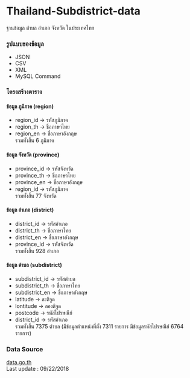 # Thailand-Subdistrict-data
ฐานข้อมูล ตำบล อำเภอ จังหวัด ในประเทศไทย

### รูปแบบของข้อมูล
- JSON
- CSV
- XML
- MySQL Command

### โครงสร้างตาราง
#### ข้อมูล ภูมิภาค (region) 
- region_id -> รหัสภูมิภาค
- region_th -> ชื่อภาษาไทย 
- region_en -> ชื่อภาษาอังกฤษ  
รวมทั้งสิ้น 6 ภูมิภาค

#### ข้อมูล จังหวัด (province) 
- province_id -> รหัสจังหวัด
- province_th -> ชื่อภาษาไทย 
- province_en -> ชื่อภาษาอังกฤษ
- region_id -> รหัสภูมิภาค  
รวมทั้งสิ้น 77 จังหวัด

#### ข้อมูล อำเภอ (district) 
- district_id -> รหัสอำเภอ
- district_th -> ชื่อภาษาไทย 
- district_en -> ชื่อภาษาอังกฤษ
- province_id -> รหัสจังหวัด  
รวมทั้งสิ้น 928 อำเภอ

#### ข้อมูล ตำบล (subdistrict) 
- subdistrict_id -> รหัสตำบล
- subdistrict_th -> ชื่อภาษาไทย 
- subdistrict_en -> ชื่อภาษาอังกฤษ
- latitude -> ละติจูด
- lontitude -> ลองติจูด
- postcode -> รหัสไปรษณีย์
- district_id -> รหัสอำเภอ  
รวมทั้งสิ้น 7375 ตำบล (มีข้อมูลตำแหน่งที่ตั้ง 7311 รายการ มีข้อมูลรหัสไปรษณีย์ 6764 รายการ)

### Data Source  
[data.go.th](https://data.go.th)  
Last update : 09/22/2018
